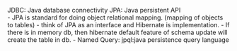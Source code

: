 JDBC: Java database connectivity
JPA: Java persistent API    
    - JPA is standard for doing object relational mapping. (mapping of objects to tables)
    - think of JPA as an interface and Hibernate is implementation.
    - If there is in memory db, then hibernate default feature of schema update will create the table in db.
    - Named Query: jpql:java persistence query language